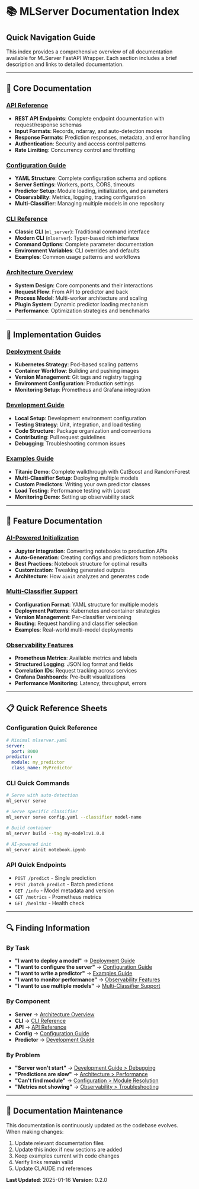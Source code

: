 # 📚 MLServer Documentation Index

## Quick Navigation Guide

This index provides a comprehensive overview of all documentation available for MLServer FastAPI Wrapper. Each section includes a brief description and links to detailed documentation.

---

## 📖 Core Documentation

### [API Reference](./api-reference.md)
- **REST API Endpoints**: Complete endpoint documentation with request/response schemas
- **Input Formats**: Records, ndarray, and auto-detection modes
- **Response Formats**: Prediction responses, metadata, and error handling
- **Authentication**: Security and access control patterns
- **Rate Limiting**: Concurrency control and throttling

### [Configuration Guide](./configuration.md)
- **YAML Structure**: Complete configuration schema and options
- **Server Settings**: Workers, ports, CORS, timeouts
- **Predictor Setup**: Module loading, initialization, and parameters
- **Observability**: Metrics, logging, tracing configuration
- **Multi-Classifier**: Managing multiple models in one repository

### [CLI Reference](./cli-reference.md)
- **Classic CLI** (`ml_server`): Traditional command interface
- **Modern CLI** (`mlserver`): Typer-based rich interface
- **Command Options**: Complete parameter documentation
- **Environment Variables**: CLI overrides and defaults
- **Examples**: Common usage patterns and workflows

### [Architecture Overview](./architecture.md)
- **System Design**: Core components and their interactions
- **Request Flow**: From API to predictor and back
- **Process Model**: Multi-worker architecture and scaling
- **Plugin System**: Dynamic predictor loading mechanism
- **Performance**: Optimization strategies and benchmarks

---

## 🚀 Implementation Guides

### [Deployment Guide](./deployment.md)
- **Kubernetes Strategy**: Pod-based scaling patterns
- **Container Workflow**: Building and pushing images
- **Version Management**: Git tags and registry tagging
- **Environment Configuration**: Production settings
- **Monitoring Setup**: Prometheus and Grafana integration

### [Development Guide](./development.md)
- **Local Setup**: Development environment configuration
- **Testing Strategy**: Unit, integration, and load testing
- **Code Structure**: Package organization and conventions
- **Contributing**: Pull request guidelines
- **Debugging**: Troubleshooting common issues

### [Examples Guide](./examples.md)
- **Titanic Demo**: Complete walkthrough with CatBoost and RandomForest
- **Multi-Classifier Setup**: Deploying multiple models
- **Custom Predictors**: Writing your own predictor classes
- **Load Testing**: Performance testing with Locust
- **Monitoring Demo**: Setting up observability stack

---

## 🔧 Feature Documentation

### [AI-Powered Initialization](./ainit.md)
- **Jupyter Integration**: Converting notebooks to production APIs
- **Auto-Generation**: Creating configs and predictors from notebooks
- **Best Practices**: Notebook structure for optimal results
- **Customization**: Tweaking generated outputs
- **Architecture**: How `ainit` analyzes and generates code

### [Multi-Classifier Support](./multi-classifier.md)
- **Configuration Format**: YAML structure for multiple models
- **Deployment Patterns**: Kubernetes and container strategies
- **Version Management**: Per-classifier versioning
- **Routing**: Request handling and classifier selection
- **Examples**: Real-world multi-model deployments

### [Observability Features](./observability.md)
- **Prometheus Metrics**: Available metrics and labels
- **Structured Logging**: JSON log format and fields
- **Correlation IDs**: Request tracking across services
- **Grafana Dashboards**: Pre-built visualizations
- **Performance Monitoring**: Latency, throughput, errors

---

## 📋 Quick Reference Sheets

### Configuration Quick Reference
```yaml
# Minimal mlserver.yaml
server:
  port: 8000
predictor:
  module: my_predictor
  class_name: MyPredictor
```

### CLI Quick Commands
```bash
# Serve with auto-detection
ml_server serve

# Serve specific classifier
ml_server serve config.yaml --classifier model-name

# Build container
ml_server build --tag my-model:v1.0.0

# AI-powered init
ml_server ainit notebook.ipynb
```

### API Quick Endpoints
- `POST /predict` - Single prediction
- `POST /batch_predict` - Batch predictions
- `GET /info` - Model metadata and version
- `GET /metrics` - Prometheus metrics
- `GET /healthz` - Health check

---

## 🔍 Finding Information

### By Task
- **"I want to deploy a model"** → [Deployment Guide](./deployment.md)
- **"I want to configure the server"** → [Configuration Guide](./configuration.md)
- **"I want to write a predictor"** → [Examples Guide](./examples.md)
- **"I want to monitor performance"** → [Observability Features](./observability.md)
- **"I want to use multiple models"** → [Multi-Classifier Support](./multi-classifier.md)

### By Component
- **Server** → [Architecture Overview](./architecture.md)
- **CLI** → [CLI Reference](./cli-reference.md)
- **API** → [API Reference](./api-reference.md)
- **Config** → [Configuration Guide](./configuration.md)
- **Predictor** → [Development Guide](./development.md)

### By Problem
- **"Server won't start"** → [Development Guide > Debugging](./development.md#debugging)
- **"Predictions are slow"** → [Architecture > Performance](./architecture.md#performance)
- **"Can't find module"** → [Configuration > Module Resolution](./configuration.md#module-resolution)
- **"Metrics not showing"** → [Observability > Troubleshooting](./observability.md#troubleshooting)

---

## 📝 Documentation Maintenance

This documentation is continuously updated as the codebase evolves. When making changes:

1. Update relevant documentation files
2. Update this index if new sections are added
3. Keep examples current with code changes
4. Verify links remain valid
5. Update CLAUDE.md references

**Last Updated**: 2025-01-16
**Version**: 0.2.0